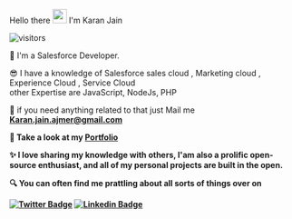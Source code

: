 Hello there <img src="https://media.giphy.com/media/hvRJCLFzcasrR4ia7z/giphy.gif" width="25px"> I'm Karan Jain <br>

![visitors](https://visitor-badge.laobi.icu/badge?page_id=devkaranjain.devkaranjain)

🤩 I'm a Salesforce Developer.<br>

😎 I have a knowledge of Salesforce sales cloud , Marketing cloud , Experience Cloud , Service Cloud <br>
    other Expertise are JavaScript, NodeJs, PHP<br>

📧 if you need anything related to that  just Mail me <b>Karan.jain.ajmer@gmail.com

👀 Take a look at my [Portfolio](https://devkaranjain.github.io/Portfolio/)

✨ I love sharing my knowledge with others, I'am also a prolific open-source enthusiast, and all of my personal projects are built in the open.

🔍 You can often find me prattling about all sorts of things over on

[![Twitter Badge](https://img.shields.io/badge/-@imkaranjain-1ca0f1?style=flat-square&labelColor=1ca0f1&logo=twitter&logoColor=white&link=https://twitter.com/imkaranjain)](https://twitter.com/imkaranjain)
[![Linkedin Badge](https://img.shields.io/badge/-imkaranjain-blue?style=flat-square&logo=Linkedin&logoColor=white&link=https://www.linkedin.com/in/karan-jain-679a77171/)](https://www.linkedin.com/in/karan-jain-679a77171/)
